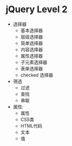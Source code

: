 # jQuery Level 2

* 选择器
	- 基本选择器
	- 层级选择器
	- 简单选择器
	- 内容选择器
	- 属性选择器
	- 子元素选择器
	- 表单选择器
	- checked 选择器
* 筛选
    - 过滤
    - 查找
    - 串联
* 属性:
    - 属性
    - CSS类
    - HTML代码
    - 文本
    - 值
